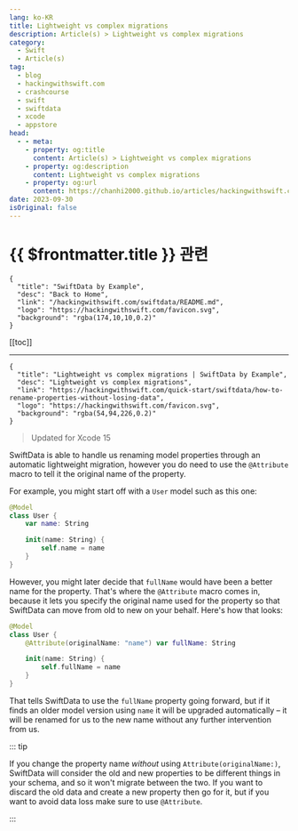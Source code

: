 ```yaml
---
lang: ko-KR
title: Lightweight vs complex migrations
description: Article(s) > Lightweight vs complex migrations
category:
  - Swift
  - Article(s)
tag: 
  - blog
  - hackingwithswift.com
  - crashcourse
  - swift
  - swiftdata
  - xcode
  - appstore
head:
  - - meta:
    - property: og:title
      content: Article(s) > Lightweight vs complex migrations
    - property: og:description
      content: Lightweight vs complex migrations
    - property: og:url
      content: https://chanhi2000.github.io/articles/hackingwithswift.com/swiftdata/how-to-rename-properties-without-losing-data.html
date: 2023-09-30
isOriginal: false
---
```


# {{ $frontmatter.title }} 관련

```component VPCard
{
  "title": "SwiftData by Example",
  "desc": "Back to Home",
  "link": "/hackingwithswift.com/swiftdata/README.md",
  "logo": "https://hackingwithswift.com/favicon.svg",
  "background": "rgba(174,10,10,0.2)"
}
```

[[toc]]

---

```component VPCard
{
  "title": "Lightweight vs complex migrations | SwiftData by Example",
  "desc": "Lightweight vs complex migrations",
  "link": "https://hackingwithswift.com/quick-start/swiftdata/how-to-rename-properties-without-losing-data", 
  "logo": "https://hackingwithswift.com/favicon.svg",
  "background": "rgba(54,94,226,0.2)"
}
```

> Updated for Xcode 15

SwiftData is able to handle us renaming model properties through an automatic lightweight migration, however you do need to use the `@Attribute` macro to tell it the original name of the property.

For example, you might start off with a `User` model such as this one:

```swift
@Model
class User {
    var name: String

    init(name: String) {
        self.name = name
    }
}
```

However, you might later decide that `fullName` would have been a better name for the property. That's where the `@Attribute` macro comes in, because it lets you specify the original name used for the property so that SwiftData can move from old to new on your behalf. Here's how that looks:

```swift
@Model
class User {
    @Attribute(originalName: "name") var fullName: String

    init(name: String) {
        self.fullName = name
    }
}
```

That tells SwiftData to use the `fullName` property going forward, but if it finds an older model version using `name` it will be upgraded automatically – it will be renamed for us to the new name without any further intervention from us.

::: tip

If you change the property name *without* using `Attribute(originalName:)`, SwiftData will consider the old and new properties to be different things in your schema, and so it won't migrate between the two. If you want to discard the old data and create a new property then go for it, but if you want to avoid data loss make sure to use `@Attribute`.

:::

